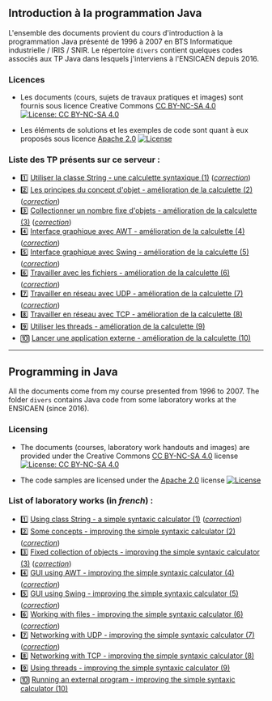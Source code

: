 ## Introduction à la programmation Java

L'ensemble des documents provient du cours d'introduction à la programmation Java présenté de 1996 à 2007 en BTS Informatique industrielle / IRIS / SNIR. Le répertoire ```divers``` contient quelques codes associés aux TP Java dans lesquels j'interviens à l'ENSICAEN depuis 2016. 

### Licences

* Les documents (cours, sujets de travaux pratiques et images) sont fournis sous licence Creative Commons [CC BY-NC-SA 4.0](https://creativecommons.org/licenses/by-nc-sa/4.0/) [![License: CC BY-NC-SA 4.0](https://img.shields.io/badge/License-CC%20BY--NC--SA%204.0-lightgrey.svg)](http://creativecommons.org/licenses/by-nc-sa/4.0/) 

* Les éléments de solutions et les exemples de code sont quant à eux proposés sous licence [Apache 2.0](http://www.apache.org/licenses/LICENSE-2.0) [![License](https://img.shields.io/badge/License-Apache%202.0-blue.svg)](https://opensource.org/licenses/Apache-2.0)

### Liste des TP présents sur ce serveur : ###
- :one: [Utiliser la classe String - une calculette syntaxique (1)](sujets/tpjava01.md) (_[correction](correction/corrige_tp01)_)
- :two: [Les principes du concept d'objet - amélioration de la calculette (2)](sujets/tpjava02.md) (_[correction](correction/corrige_tp02)_)
- :three: [Collectionner un nombre fixe d'objets - amélioration de la calculette (3)](sujets/tpjava03.md) (_[correction](correction/corrige_tp04)_)
- :four: [Interface graphique avec AWT - amélioration de la calculette (4)](sujets/tpjava04.md) (_[correction](correction/corrige_tp04)_)
- :five: [Interface graphique avec Swing - amélioration de la calculette (5)](sujets/tpjava05.md) (_[correction](correction/corrige_tp05)_)
- :six: [Travailler avec les fichiers - amélioration de la calculette (6)](sujets/tpjava06.md) (_[correction](correction/corrige_tp06)_)
- :seven: [Travailler en réseau avec UDP - amélioration de la calculette (7)](sujets/tpjava07.md) (_[correction](correction/corrige_tp07)_)
- :eight: [Travailler en réseau avec TCP - amélioration de la calculette (8)]()
- :nine: [Utiliser les threads - amélioration de la calculette (9)]()
- :keycap_ten: [Lancer une application externe - amélioration de la calculette (10)]()

-----

## Programming in Java

All the documents come from my course presented from 1996 to 2007. The folder ```divers``` contains Java code from some laboratory works at the ENSICAEN (since 2016). 

### Licensing

* The documents (courses, laboratory work handouts and images) are provided under the Creative Commons [CC BY-NC-SA 4.0](https://creativecommons.org/licenses/by-nc-sa/4.0/) license [![License: CC BY-NC-SA 4.0](https://img.shields.io/badge/License-CC%20BY--NC--SA%204.0-lightgrey.svg)](http://creativecommons.org/licenses/by-nc-sa/4.0/) 

* The code samples are licensed under the [Apache 2.0](http://www.apache.org/licenses/LICENSE-2.0) license [![License](https://img.shields.io/badge/License-Apache%202.0-blue.svg)](https://opensource.org/licenses/Apache-2.0)

### List of laboratory works (in _french_) : ###
- :one: [Using class String - a simple syntaxic calculator (1)](sujets/tpjava01.md) (_[correction](correction/corrige_tp01)_)
- :two: [Some concepts - improving the simple syntaxic calculator (2)](sujets/tpjava02.md) (_[correction](correction/corrige_tp02)_)
- :three: [Fixed collection of objects - improving the simple syntaxic calculator (3)](sujets/tpjava03.md) (_[correction](correction/corrige_tp03)_)
- :four: [GUI using AWT - improving the simple syntaxic calculator (4)](sujets/tpjava04.md) (_[correction](correction/corrige_tp04)_)
- :five: [GUI using Swing - improving the simple syntaxic calculator (5)](sujets/tpjava05.md) (_[correction](correction/corrige_tp05)_)
- :six: [Working with files - improving the simple syntaxic calculator (6)](sujets/tpjava06.md) (_[correction](correction/corrige_tp06)_)
- :seven: [Networking with UDP - improving the simple syntaxic calculator (7)](sujets/tpjava07.md) (_[correction](correction/corrige_tp07)_)
- :eight: [Networking with TCP - improving the simple syntaxic calculator (8)]()
- :nine: [Using threads - improving the simple syntaxic calculator (9)]()
- :keycap_ten: [Running an external program - improving the simple syntaxic calculator (10)]()
